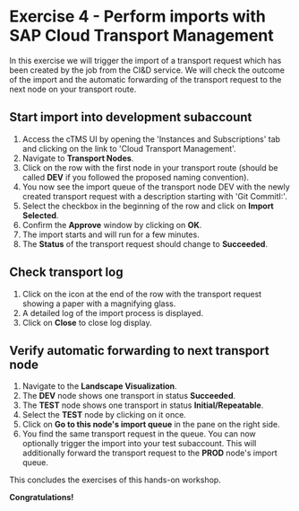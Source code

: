 # Exercise 4 - Perform imports with SAP Cloud Transport Management

In this exercise we will trigger the import of a transport request which has been created by the job from the CI&D service. We will check the outcome of the import and the automatic forwarding of the transport request to the next node on your transport route.

## Start import into development subaccount
1. Access the cTMS UI by opening the 'Instances and Subscriptions' tab and clicking on the link to 'Cloud Transport Management'.
2. Navigate to **Transport Nodes**.
3. Click on the row with the first node in your transport route (should be called **DEV** if you followed the proposed naming convention).
4. You now see the import queue of the transport node DEV with the newly created transport request with a description starting with 'Git CommitI:'.
5. Select the checkbox in the beginning of the row and click on **Import Selected**.
6. Confirm the **Approve** window by clicking on **OK**.
7. The import starts and will run for a few minutes.
8. The **Status** of the transport request should change to **Succeeded**.

## Check transport log
1. Click on the icon at the end of the row with the transport request showing a paper with a magnifying glass.
2. A detailed log of the import process is displayed.
3. Click on **Close** to close log display.

## Verify automatic forwarding to next transport node
1. Navigate to the **Landscape Visualization**.
2. The **DEV** node shows one transport in status **Succeeded**.
3. The **TEST** node shows one transport in status **Initial/Repeatable**.
4. Select the **TEST** node by clicking on it once.
5. Click on **Go to this node's import queue** in the pane on the right side.
6. You find the same transport request in the queue. You can now optionally trigger the import into your test subaccount. This will additionally forward the transport request to the **PROD** node's import queue.

This concludes the exercises of this hands-on workshop.

**Congratulations!**
